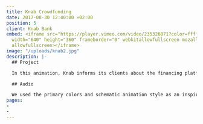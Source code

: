 ```yaml
---
title: Knab Crowdfunding
date: 2017-08-30 12:40:00 +02:00
position: 5
client: Knab Bank
embed: <iframe src="https://player.vimeo.com/video/235326871?color=ffffff&title=0&byline=0&portrait=0"
  width="640" height="360" frameborder="0" webkitallowfullscreen mozallowfullscreen
  allowfullscreen></iframe>
image: "/uploads/knab2.jpg"
description: |-
  ## Project

  In this animation, Knab informs its clients about the financing platform, that makes crowdfunding for entrepreneurs possible.

  ## Audio

  We used the primary colors and schematic animation style as an inspiration for our sound design, to create a matching palette of round, colorful sounds.
pages:
- 
- 
---
```


